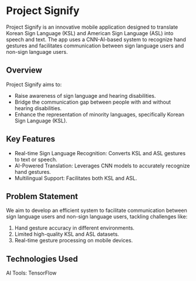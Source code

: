 # Project Signify
Project Signify is an innovative mobile application designed to translate Korean Sign Language (KSL) and American Sign Language (ASL) into speech and text. The app uses a CNN-AI-based system to recognize hand gestures and facilitates communication between sign language users and non-sign language users.

## Overview
Project Signify aims to:
- Raise awareness of sign language and hearing disabilities.
- Bridge the communication gap between people with and without hearing disabilities.
- Enhance the representation of minority languages, specifically Korean Sign Language (KSL).

## Key Features
- Real-time Sign Language Recognition: Converts KSL and ASL gestures to text or speech.
- AI-Powered Translation: Leverages CNN models to accurately recognize hand gestures.
- Multilingual Support: Facilitates both KSL and ASL.

## Problem Statement
We aim to develop an efficient system to facilitate communication between sign language users and non-sign language users, tackling challenges like:
1. Hand gesture accuracy in different environments.
2. Limited high-quality KSL and ASL datasets.
3. Real-time gesture processing on mobile devices.

## Technologies Used
AI Tools: TensorFlow